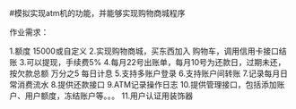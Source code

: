 #模拟实现atm机的功能，并能够实现购物商城程序

作业需求：

  1.额度 15000或自定义
  2.实现购物商城，买东西加入 购物车，调用信用卡接口结账
  3.可以提现，手续费5%
  4.每月22号出账单，每月10号为还款日，过期未还，按欠款总额 万分之5 每日计息
  5.支持多账户登录
  6.支持账户间转账
  7.记录每月日常消费流水
  8.提供还款接口
  9.ATM记录操作日志 
  10.提供管理接口，包括添加账户、用户额度，冻结账户等。。。
  11.用户认证用装饰器
